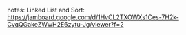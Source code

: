 notes: Linked List and Sort: https://jamboard.google.com/d/1HvCL2TXOWXs1Ces-7H2k-CvqQGakeZWwH2E6zytu-Jg/viewer?f=2
